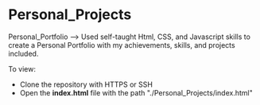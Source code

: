 # Personal_Projects

Personal_Portfolio --> Used self-taught Html, CSS, and Javascript skills to create a Personal Portfolio with my achievements, skills, and projects included.


To view:
- Clone the repository with HTTPS or SSH
- Open the __index.html__ file with the path "./Personal_Projects/index.html"
